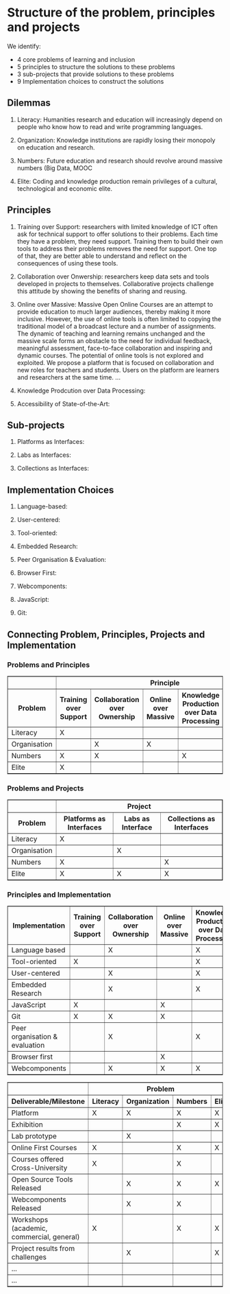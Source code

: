 # Structure of the problem, principles and projects 

We identify:
+ 4 core problems of learning and inclusion
+ 5 principles to structure the solutions to these problems
+ 3 sub-projects that provide solutions to these problems
+ 9 Implementation choices to construct the solutions

## Dilemmas

1. Literacy: Humanities research and education will increasingly depend on people who know how to read and write programming languages.

2. Organization: Knowledge institutions are rapidly losing their monopoly on education and research.

3. Numbers: Future education and research should revolve around massive numbers (Big Data, MOOC

4. Elite: Coding and knowledge production remain privileges of a cultural, technological and economic elite.

## Principles

1. Training over Support: researchers with limited knowledge of ICT often ask for technical support to offer solutions to their problems. Each time they have a problem, they need support. Training them to build their own tools to address their problems removes the need for support. One top of that, they are better able to understand and reflect on the consequences of using these tools.

2. Collaboration over Onwership: researchers keep data sets and tools developed in projects to themselves. Collaborative projects challenge this attitude by showing the benefits of sharing and reusing. 

3. Online over Massive: Massive Open Online Courses are an attempt to provide education to much larger audiences, thereby making it more inclusive. However, the use of online tools is often limited to copying the traditional model of a broadcast lecture and a number of assignments. The dynamic of teaching and learning remains unchanged and the massive scale forms an obstacle to the need for individual feedback, meaningful assessment, face-to-face collaboration and inspiring and dynamic courses. The potential of online tools is not explored and exploited. We propose a platform that is focused on collaboration and new roles for teachers and students. Users on the platform are learners and researchers at the same time. ...

4. Knowledge Prodcution over Data Processing:

5. Accessibility of State-of-the-Art:


## Sub-projects

1. Platforms as Interfaces:

2. Labs as Interfaces:

3. Collections as Interfaces:


## Implementation Choices

1. Language-based:

2. User-centered:

3. Tool-oriented:

4. Embedded Research:

5. Peer Organisation &amp; Evaluation:

6. Browser First:

7. Webcomponents:

8. JavaScript:

9. Git:


## Connecting Problem, Principles, Projects and Implementation

### Problems and Principles

<table border="1" style="border-collapse: collapse">
	<tr>
		<th></th>
		<th colspan="5">Principle</th>
	</tr>
	<tr>
		<th>Problem</th>
		<th>Training over Support</th>
		<th>Collaboration over Ownership</th>
		<th>Online over Massive</th>
		<th>Knowledge Production over Data Processing</th>
		<th>Accessibility over State-of-the-art</th>
	</tr>
	<tr>
		<td>Literacy</td>
		<td>X</td>
		<td></td>
		<td></td>
		<td></td>
		<td>X</td>
	</tr>
	<tr>
		<td>Organisation</td>
		<td></td>
		<td>X</td>
		<td>X</td>
		<td></td>
		<td>X</td>
	</tr>
	<tr>
		<td>Numbers</td>
		<td>X</td>
		<td>X</td>
		<td></td>
		<td>X</td>
		<td>X</td>
	</tr>
	<tr>
		<td>Elite</td>
		<td>X</td>
		<td></td>
		<td></td>
		<td></td>
		<td>X</td>
	</tr>
</table>

### Problems and Projects

<table border="1" style="border-collapse: collapse">
	<tr>
		<th></th>
		<th colspan="5">Project</th>
	</tr>
	<tr>
		<th>Problem</th>
		<th>Platforms as Interfaces</th>
		<th>Labs as Interface</th>
		<th>Collections as Interfaces</th>
	</tr>
	<tr>
		<td>Literacy</td>
		<td>X</td>
		<td></td>
		<td></td>
	</tr>
	<tr>
		<td>Organisation</td>
		<td></td>
		<td>X</td>
		<td></td>
	</tr>
	<tr>
		<td>Numbers</td>
		<td>X</td>
		<td></td>
		<td>X</td>
	</tr>
	<tr>
		<td>Elite</td>
		<td>X</td>
		<td>X</td>
		<td>X</td>
	</tr>
</table>

### Principles and Implementation

<table border="1" style="border-collapse: collapse;">
	<tr>
		<th>Implementation</th>
		<th>Training over Support</th>
		<th>Collaboration over Ownership</th>
		<th>Online over Massive</th>
		<th>Knowledge Production over Data Processing</th>
		<th>Accessibility over State-of-the-art</th>
	</tr>
	<tr>
		<td>Language based</td>
		<td></td>
		<td>X</td>
		<td></td>
		<td>X</td>
		<td>X</td>
	</tr>
	<tr>
		<td>Tool-oriented</td>
		<td>X</td>
		<td></td>
		<td></td>
		<td>X</td>
		<td></td>
	</tr>
	<tr>
		<td>User-centered</td>
		<td></td>
		<td>X</td>
		<td></td>
		<td>X</td>
		<td>X</td>
	</tr>
	<tr>
		<td>Embedded Research</td>
		<td></td>
		<td>X</td>
		<td></td>
		<td>X</td>
		<td></td>
	</tr>
	<tr>
		<td>JavaScript</td>
		<td>X</td>
		<td></td>
		<td>X</td>
		<td></td>
		<td>X</td>
	</tr>
	<tr>
		<td>Git</td>
		<td>X</td>
		<td>X</td>
		<td>X</td>
		<td></td>
		<td>X</td>
	</tr>
	<tr>
		<td>Peer organisation &amp; evaluation</td>
		<td></td>
		<td>X</td>
		<td></td>
		<td>X</td>
		<td></td>
	</tr>
	<tr>
		<td>Browser first</td>
		<td></td>
		<td></td>
		<td>X</td>
		<td></td>
		<td>X</td>
	</tr>
	<tr>
		<td>Webcomponents</td>
		<td></td>
		<td>X</td>
		<td>X</td>
		<td>X</td>
		<td>X</td>
	</tr>

</table>

<table border="1" style="border-collapse: collapse">
	<tr>
		<th></th>
		<th colspan="5">Problem</th>
	</tr>
	<tr>
		<th>Deliverable/Milestone</th>
		<th>Literacy</th>
		<th>Organization</th>
		<th>Numbers</th>
		<th>Elite</th>
	</tr>
	<tr>
		<td>Platform</td>
		<td>X</td>
		<td>X</td>
		<td>X</td>
		<td>X</td>
	</tr>
	<tr>
		<td>Exhibition</td>
		<td></td>
		<td></td>
		<td>X</td>
		<td>X</td>
	</tr>
	<tr>
		<td>Lab prototype</td>
		<td></td>
		<td>X</td>
		<td></td>
		<td></td>
	</tr>
	<tr>
		<td>Online First Courses</td>
		<td>X</td>
		<td></td>
		<td>X</td>
		<td>X</td>
	</tr>
	<tr>
		<td>Courses offered Cross-University</td>
		<td>X</td>
		<td></td>
		<td>X</td>
		<td></td>
	</tr>
	<tr>
		<td>Open Source Tools Released</td>
		<td></td>
		<td>X</td>
		<td>X</td>
		<td>X</td>
	</tr>
	<tr>
		<td>Webcomponents Released</td>
		<td></td>
		<td>X</td>
		<td>X</td>
		<td></td>
	</tr>
	<tr>
		<td>Workshops (academic, commercial, general)</td>
		<td>X</td>
		<td></td>
		<td>X</td>
		<td>X</td>
	</tr>
	<tr>
		<td>Project results from challenges</td>
		<td></td>
		<td>X</td>
		<td></td>
		<td>X</td>
	</tr>
	<tr>
		<td>...</td>
		<td></td>
		<td></td>
		<td></td>
		<td></td>
	</tr>
	<tr>
		<td>...</td>
		<td></td>
		<td></td>
		<td></td>
		<td></td>
	</tr>
</table>

<br/><br/>

</body>
</html>
